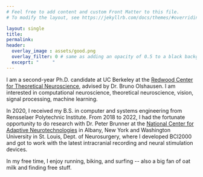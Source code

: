 ```yaml
---
# Feel free to add content and custom Front Matter to this file.
# To modify the layout, see https://jekyllrb.com/docs/themes/#overriding-theme-defaults

layout: single
title:
permalink:
header:
  overlay_image : assets/good.png
  overlay_filter: 0 # same as adding an opacity of 0.5 to a black background
  exceprt: "     "
---
```


I am a second-year Ph.D. candidate at UC Berkeley at the [Redwood Center for Theoretical Neuroscience](https://redwood.berkeley.edu), advised by Dr. Bruno Olshausen. I am interested in computational neuroscience, theoretical neuroscience, vision, signal processing, machine learning.

In 2020, I received my B.S. in computer and systems engineering from Rensselaer Polytechnic Institute. From 2018 to 2022, I had the fortunate opportunity to do research with Dr. Peter Brunner at the [National Center for Adaptive Neurotechnologies](https://www.neurotechcenter.org) in Albany, New York and Washington University in St. Louis, Dept. of Neurosurgery, where I developed BCI2000 and got to work with the latest intracranial recording and neural stimulation devices.

In my free time, I enjoy running, biking, and surfing -- also a big fan of oat milk and finding free stuff.
